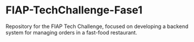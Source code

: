 # FIAP-TechChallenge-Fase1
Repository for the FIAP Tech Challenge, focused on developing a backend system for managing orders in a fast-food restaurant.
